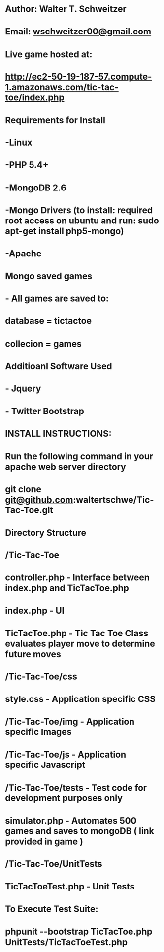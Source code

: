 #
#  Author: Walter T. Schweitzer
#  Email:  wschweitzer00@gmail.com
#
#   Live game hosted at:
#	http://ec2-50-19-187-57.compute-1.amazonaws.com/tic-tac-toe/index.php 
#  
#
#  Requirements for Install
#      -Linux
#  	   -PHP 5.4+
#  	   -MongoDB 2.6
#      -Mongo Drivers (to install: required root access on ubuntu and run: sudo apt-get install php5-mongo)
#	   -Apache
#
#  Mongo saved games
#      - All games are saved to:
#          database = tictactoe
#          collecion = games
#
#  Additioanl Software Used 
#      - Jquery
#      - Twitter Bootstrap  
#
#
#   INSTALL INSTRUCTIONS: 
#
#   Run the following command in your apache web server directory
#   git clone git@github.com:waltertschwe/Tic-Tac-Toe.git
#
#
#   Directory Structure
#
#  /Tic-Tac-Toe
#      controller.php    - Interface between index.php and TicTacToe.php   
#      index.php         - UI
#      TicTacToe.php     - Tic Tac Toe Class evaluates player move to determine future moves
#  
# /Tic-Tac-Toe/css 
#     style.css          - Application specific CSS
#     
# /Tic-Tac-Toe/img       - Application specific Images
# 
# /Tic-Tac-Toe/js        - Application specific Javascript    
# 
# /Tic-Tac-Toe/tests     - Test code for development purposes only
#     simulator.php      - Automates 500 games and saves to mongoDB ( link provided in game )
#
# /Tic-Tac-Toe/UnitTests
#     TicTacToeTest.php  - Unit Tests
# 		To Execute Test Suite:
#  			phpunit --bootstrap TicTacToe.php UnitTests/TicTacToeTest.php
#
#
#
#
#
